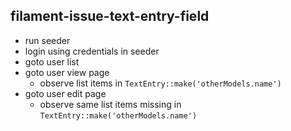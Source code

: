 ## filament-issue-text-entry-field

- run seeder
- login using credentials in seeder
- goto user list
- goto user view page
  - observe list items in `TextEntry::make('otherModels.name')`
- goto user edit page
  - observe same list items missing in `TextEntry::make('otherModels.name')`

